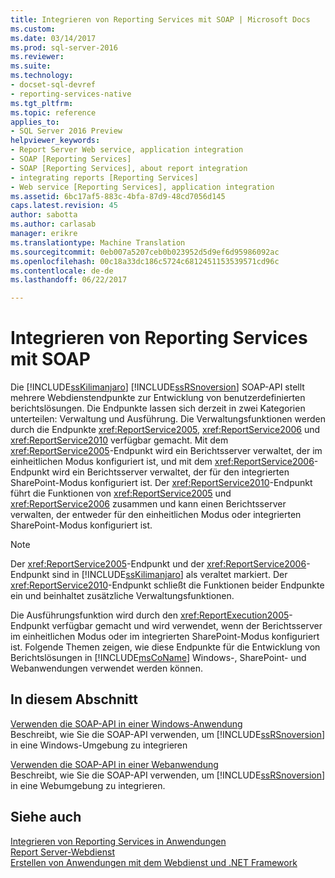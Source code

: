 ```yaml
---
title: Integrieren von Reporting Services mit SOAP | Microsoft Docs
ms.custom: 
ms.date: 03/14/2017
ms.prod: sql-server-2016
ms.reviewer: 
ms.suite: 
ms.technology:
- docset-sql-devref
- reporting-services-native
ms.tgt_pltfrm: 
ms.topic: reference
applies_to:
- SQL Server 2016 Preview
helpviewer_keywords:
- Report Server Web service, application integration
- SOAP [Reporting Services]
- SOAP [Reporting Services], about report integration
- integrating reports [Reporting Services]
- Web service [Reporting Services], application integration
ms.assetid: 6bc17af5-883c-4bfa-87d9-48cd7056d145
caps.latest.revision: 45
author: sabotta
ms.author: carlasab
manager: erikre
ms.translationtype: Machine Translation
ms.sourcegitcommit: 0eb007a5207ceb0b023952d5d9ef6d95986092ac
ms.openlocfilehash: 00c18a33dc186c5724c6812451153539571cd96c
ms.contentlocale: de-de
ms.lasthandoff: 06/22/2017

---
```

# <a name="integrating-reporting-services-using-soap"></a>Integrieren von Reporting Services mit SOAP
  Die [!INCLUDE[ssKilimanjaro](../../includes/sskilimanjaro-md.md)] [!INCLUDE[ssRSnoversion](../../includes/ssrsnoversion-md.md)] SOAP-API stellt mehrere Webdienstendpunkte zur Entwicklung von benutzerdefinierten berichtslösungen. Die Endpunkte lassen sich derzeit in zwei Kategorien unterteilen: Verwaltung und Ausführung. Die Verwaltungsfunktionen werden durch die Endpunkte <xref:ReportService2005>, <xref:ReportService2006> und <xref:ReportService2010> verfügbar gemacht. Mit dem <xref:ReportService2005>-Endpunkt wird ein Berichtsserver verwaltet, der im einheitlichen Modus konfiguriert ist, und mit dem <xref:ReportService2006>-Endpunkt wird ein Berichtsserver verwaltet, der für den integrierten SharePoint-Modus konfiguriert ist. Der <xref:ReportService2010>-Endpunkt führt die Funktionen von <xref:ReportService2005> und <xref:ReportService2006> zusammen und kann einen Berichtsserver verwalten, der entweder für den einheitlichen Modus oder integrierten SharePoint-Modus konfiguriert ist.  
  
> [!NOTE]  
>  Der <xref:ReportService2005>-Endpunkt und der <xref:ReportService2006>-Endpunkt sind in [!INCLUDE[ssKilimanjaro](../../includes/sskilimanjaro-md.md)] als veraltet markiert. Der <xref:ReportService2010>-Endpunkt schließt die Funktionen beider Endpunkte ein und beinhaltet zusätzliche Verwaltungsfunktionen.  
  
 Die Ausführungsfunktion wird durch den <xref:ReportExecution2005>-Endpunkt verfügbar gemacht und wird verwendet, wenn der Berichtsserver im einheitlichen Modus oder im integrierten SharePoint-Modus konfiguriert ist. Folgende Themen zeigen, wie diese Endpunkte für die Entwicklung von Berichtslösungen in [!INCLUDE[msCoName](../../includes/msconame-md.md)] Windows-, SharePoint- und Webanwendungen verwendet werden können.  
  
## <a name="in-this-section"></a>In diesem Abschnitt  
 [Verwenden die SOAP-API in einer Windows-Anwendung](../../reporting-services/application-integration/integrating-reporting-services-using-soap-windows-application.md)  
 Beschreibt, wie Sie die SOAP-API verwenden, um [!INCLUDE[ssRSnoversion](../../includes/ssrsnoversion-md.md)] in eine Windows-Umgebung zu integrieren  
  
 [Verwenden die SOAP-API in einer Webanwendung](../../reporting-services/application-integration/integrating-reporting-services-using-soap-web-application.md)  
 Beschreibt, wie Sie die SOAP-API verwenden, um [!INCLUDE[ssRSnoversion](../../includes/ssrsnoversion-md.md)] in eine Webumgebung zu integrieren.  
  
## <a name="see-also"></a>Siehe auch  
 [Integrieren von Reporting Services in Anwendungen](../../reporting-services/application-integration/integrating-reporting-services-into-applications.md)   
 [Report Server-Webdienst](../../reporting-services/report-server-web-service/report-server-web-service.md)   
 [Erstellen von Anwendungen mit dem Webdienst und .NET Framework](../../reporting-services/report-server-web-service/net-framework/building-applications-using-the-web-service-and-the-net-framework.md)  
  
  
